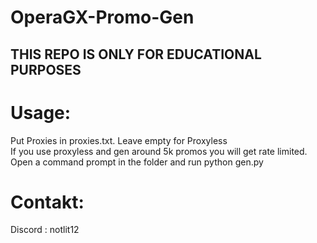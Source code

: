 # OperaGX-Promo-Gen

## THIS REPO IS ONLY FOR EDUCATIONAL PURPOSES

# Usage:
Put Proxies in proxies.txt. Leave empty for Proxyless\
If you use proxyless and gen around 5k promos you will get rate limited.\
Open a command prompt in the folder and run python gen.py



# Contakt:
Discord : notlit12
